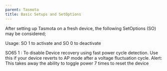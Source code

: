 ```yaml
---
parent: Tasmota
title: Basic Setups and SetOptions
---
```


After setting up Tasmota on a fresh device, the following SetOptions (SO) may be considered;

Usage: SO<XX> 1 to activate and SO<XX> 0 to deactivate

SO65 1 : To disable Device recovery using fast power cycle detection. Use this if your device reverts to AP mode after a voltage fluctuation cycle. Alert: This takes away the ability to toggle power 7 times to reset the device

